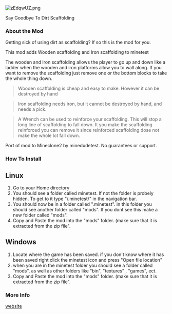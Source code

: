 ![zEdqwUZ.png](https://bitbucket.org/repo/B85zAq/images/958259462-zEdqwUZ.png)

 Say Goodbye To Dirt Scaffolding 

### About the Mod ###

Getting sick of using dirt as scaffolding? If so this is the mod for you.

This mod adds Wooden scaffolding and Iron scaffolding to minetest

The wooden and Iron scaffolding allows the player to go up and down like a ladder when the wooden and iron platforms allow you to wall along. If you want to remove the scaffolding just remove one or the bottom blocks to take the whole thing down.

> Wooden scaffolding is cheap and easy to make. However it can be destroyed by hand

> Iron scaffolding needs iron, but it cannot be destroyed by hand, and needs a pick.

> A Wrench can be used to reinforce your scaffolding. This will stop a long line of scaffolding to fall down. It you make the scaffolding reinforced you can remove it since reinforced scaffolding dose not make the whole lot fall down.

Port of mod to Mineclone2 by minedudetest. No guarantees or support.

### How To Install ###

## Linux ##
1. Go to your Home directory
2. You should see a folder called minetest. If not the folder is probely hidden. To get to it type "/.minetest/" in the navigation bar.
3. You should now be in a folder called ".minetest". in this folder you should see another folder called "mods". If you dont see this make a new folder called "mods".
4.   Copy and Paste the mod into the "mods" folder. (make sure that it is extracted from the zip file". 

## Windows ##
1. Locate where the game has been saved. if you don't know where it has been saved right click the minetest icon and press "Open file location"
2. when you are in the minetest folder you should see a folder called "mods", as well as other folders like "bin", "textures" , "games", ect. 
3. Copy and Paste the mod into the "mods" folder. (make sure that it is extracted from the zip file". 

### More Info ###
[ website](http://thatraspberrypiserver.raspberryip.com/Infinatum_Minetest/scaffolding.html)
